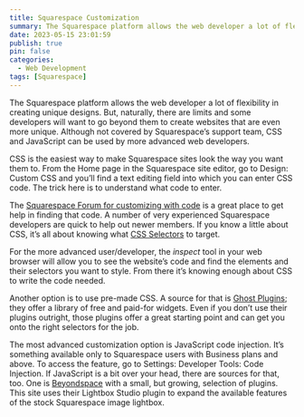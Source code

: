 ```yaml
---
title: Squarespace Customization
summary: The Squarespace platform allows the web developer a lot of flexibility in creating unique designs. But, naturally, there are limits and some developers will want to go beyond them to create websites that are even more unique. Although not covered by Squarespace’s support team, CSS and JavaScript can be used by more advanced web developers.
date: 2023-05-15 23:01:59
publish: true
pin: false
categories:
  - Web Development
tags: [Squarespace]
---
```


The Squarespace platform allows the web developer a lot of flexibility in creating unique designs. But, naturally, there are limits and some developers will want to go beyond them to create websites that are even more unique. Although not covered by Squarespace’s support team, CSS and JavaScript can be used by more advanced web developers.

CSS is the easiest way to make Squarespace sites look the way you want them to. From the Home page in the Squarespace site editor, go to Design: Custom CSS and you’ll find a text editing field into which you can enter CSS code. The trick here is to understand what code to enter.

The [Squarespace Forum for customizing with code](https://forum.squarespace.com/forum/39-customize-with-code/) is a great place to get help in finding that code. A number of very experienced Squarespace developers are quick to help out newer members. If you know a little about CSS, it’s all about knowing what [CSS Selectors](https://www.w3schools.com/css/css_selectors.asp) to target.

For the more advanced user/developer, the _inspect_ tool in your web browser will allow you to see the website’s code and find the elements and their selectors you want to style. From there it’s knowing enough about CSS to write the code needed.

Another option is to use pre-made CSS. A source for that is [Ghost Plugins](https://www.ghostplugins.com/); they offer a library of free and paid-for widgets. Even if you don’t use their plugins outright, those plugins offer a great starting point and can get you onto the right selectors for the job.

The most advanced customization option is JavaScript code injection. It’s something available only to Squarespace users with Business plans and above. To access the feature, go to Settings: Developer Tools: Code Injection. If JavaScript is a bit over your head, there are sources for that, too. One is [Beyondspace](https://www.beyondspace.studio/) with a small, but growing, selection of plugins. This site uses their Lightbox Studio plugin to expand the available features of the stock Squarespace image lightbox.
